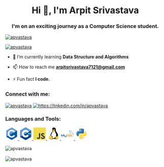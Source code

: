 <h1 align="center">Hi 👋, I'm Arpit Srivastava</h1>
<h3 align="center">I'm on an exciting journey as a Computer Science student.</h3>

<p align="left"> <a href="https://github.com/ryo-ma/github-profile-trophy"><img src="https://github-profile-trophy.vercel.app/?username=apvastava" alt="apvastava" /></a> </p>

<p align="left"> <a href="https://twitter.com/apvastava" target="blank"><img src="https://img.shields.io/twitter/follow/apvastava?logo=twitter&style=for-the-badge" alt="apvastava" /></a> </p>

- 🌱 I’m currently learning **Data Structure and Algorithms**

- 📫 How to reach me **arpitsrivastava7121@gmail.com**

- ⚡ Fun fact **I code.**

<h3 align="left">Connect with me:</h3>
<p align="left">
<a href="https://twitter.com/apvastava" target="blank"><img align="center" src="https://raw.githubusercontent.com/rahuldkjain/github-profile-readme-generator/master/src/images/icons/Social/twitter.svg" alt="apvastava" height="30" width="40" /></a>
<a href="https://linkedin.com/in/https://linkedin.com/in/apvastava" target="blank"><img align="center" src="https://raw.githubusercontent.com/rahuldkjain/github-profile-readme-generator/master/src/images/icons/Social/linked-in-alt.svg" alt="https://linkedin.com/in/apvastava" height="30" width="40" /></a>
</p>

<h3 align="left">Languages and Tools:</h3>
<p align="left"> <a href="https://www.cprogramming.com/" target="_blank" rel="noreferrer"> <img src="https://raw.githubusercontent.com/devicons/devicon/master/icons/c/c-original.svg" alt="c" width="40" height="40"/> </a> <a href="https://www.w3schools.com/cpp/" target="_blank" rel="noreferrer"> <img src="https://raw.githubusercontent.com/devicons/devicon/master/icons/cplusplus/cplusplus-original.svg" alt="cplusplus" width="40" height="40"/> </a> <a href="https://developer.mozilla.org/en-US/docs/Web/JavaScript" target="_blank" rel="noreferrer"> <img src="https://raw.githubusercontent.com/devicons/devicon/master/icons/javascript/javascript-original.svg" alt="javascript" width="40" height="40"/> </a> <a href="https://www.linux.org/" target="_blank" rel="noreferrer"> <img src="https://raw.githubusercontent.com/devicons/devicon/master/icons/linux/linux-original.svg" alt="linux" width="40" height="40"/> </a> <a href="https://www.mysql.com/" target="_blank" rel="noreferrer"> <img src="https://raw.githubusercontent.com/devicons/devicon/master/icons/mysql/mysql-original-wordmark.svg" alt="mysql" width="40" height="40"/> </a> <a href="https://www.python.org" target="_blank" rel="noreferrer"> <img src="https://raw.githubusercontent.com/devicons/devicon/master/icons/python/python-original.svg" alt="python" width="40" height="40"/> </a> </p>

<p><img align="center" src="https://github-readme-stats.vercel.app/api/top-langs?username=apvastava&show_icons=true&locale=en&layout=compact" alt="apvastava" /></p>

<p><img align="center" src="https://github-readme-streak-stats.herokuapp.com/?user=apvastava&" alt="apvastava" /></p>

